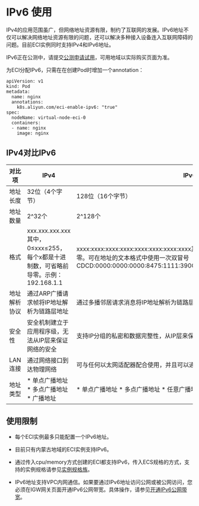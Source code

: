 IPv6 使用 
============================

IPv4的应用范围虽广，但网络地址资源有限，制约了互联网的发展。IPv6地址不仅可以解决网络地址资源有限的问题，还可以解决多种接入设备连入互联网障碍的问题。目前ECI实例同时支持IPv4和IPv6地址。

IPv6正在公测中，请提交[公测申请试用](https://page.aliyun.com/form/act608662110/index.htm)，可用地域以实际购买页面为准。

为ECI分配IPv6，只需在在创建Pod时增加一个annotation：

    apiVersion: v1
    kind: Pod
    metadata:
      name: nginx
      annotations:
        k8s.aliyun.com/eci-enable-ipv6: "true"
    spec:
      nodeName: virtual-node-eci-0
      containers:
      - name: nginx
        image: nginx



IPv4对比IPv6 
-------------------------------



|  对比项   |                                                                        IPv4                                                                         |                                                                                IPv6                                                                                |
|--------|-----------------------------------------------------------------------------------------------------------------------------------------------------|--------------------------------------------------------------------------------------------------------------------------------------------------------------------|
| 地址长度   | 32位（4个字节）                                                                                                                                           | 128位（16个字节）                                                                                                                                                        |
| 地址数量   | 2\^32个                                                                                                                                              | 2\^128个                                                                                                                                                            |
| 格式     | xxx.xxx.xxx.xxx其中，0≤xxx≤255，每个x都是十进制数，可省略前导零。示例：192.168.1.1                                                                                         | xxxx:xxxx:xxxx:xxxx:xxxx:xxxx:xxxx:xxxx其中，每个x都是十六进制数，可省略前导零。可在地址的文本格式中使用一次双冒号（::），用于指定任意数目的0位。示例：CDCD:0000:0000:0000:8475:1111:3900:2020=CDCD::8475:1111:3900:2020 |
| 地址解析协议 | 通过ARP广播请求帧将IP地址解析为链路层地址                                                                                                                             | 通过多播邻居请求消息将IP地址解析为链路层地址                                                                                                                                            |
| 安全性    | 安全机制建立于应用程序级，无法从IP层来保证网络的安全                                                                                                                         | 支持IP分组的私密和数据完整性，从IP层来保证网络的安全                                                                                                                                       |
| LAN连接  | 通过网络接口到达物理网络                                                                                                                                        | 可与任何以太网适配器配合使用，并且可以通过虚拟以太网在逻辑分区间使用                                                                                                                                 |
| 地址类型   | * 单点广播地址   * 多点广播地址   * 广播地址    | * 单点广播地址   * 多点广播地址   * 任意广播地址                 |



使用限制 
-------------------------

* 每个ECI实例最多只能配置一个IPv6地址。

  

* 目前只有内蒙古地域的ECI实例支持IPv6。

  

* 通过传入cpu/memory方式创建的ECI都支持IPv6，传入ECS规格的方式，支持的实例规格请参见[实例规格族](/intl.zh-CN/实例/实例规格族.md)。

  

* IPv6地址支持VPC内网通信。如果要通过IPv6地址访问公网或被公网访问，您必须在IGW网关页面开通IPv6公网带宽。具体操作，请参见[开通IPv6公网带宽]()。

  



